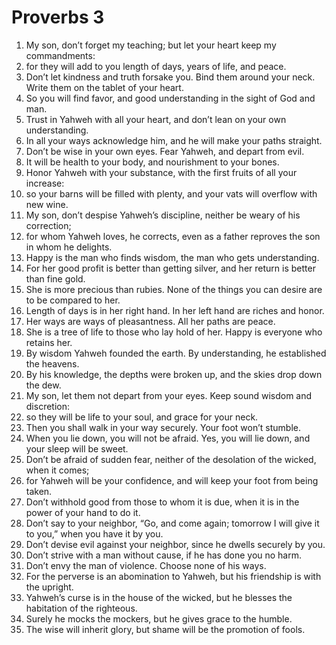 ﻿
# Proverbs 3
1. My son, don’t forget my teaching; but let your heart keep my commandments: 
2. for they will add to you length of days, years of life, and peace. 
3. Don’t let kindness and truth forsake you. Bind them around your neck. Write them on the tablet of your heart. 
4. So you will find favor, and good understanding in the sight of God and man. 
5. Trust in Yahweh with all your heart, and don’t lean on your own understanding. 
6. In all your ways acknowledge him, and he will make your paths straight. 
7. Don’t be wise in your own eyes. Fear Yahweh, and depart from evil. 
8. It will be health to your body, and nourishment to your bones. 
9. Honor Yahweh with your substance, with the first fruits of all your increase: 
10. so your barns will be filled with plenty, and your vats will overflow with new wine. 
11. My son, don’t despise Yahweh’s discipline, neither be weary of his correction; 
12. for whom Yahweh loves, he corrects, even as a father reproves the son in whom he delights. 
13. Happy is the man who finds wisdom, the man who gets understanding. 
14. For her good profit is better than getting silver, and her return is better than fine gold. 
15. She is more precious than rubies. None of the things you can desire are to be compared to her. 
16. Length of days is in her right hand. In her left hand are riches and honor. 
17. Her ways are ways of pleasantness. All her paths are peace. 
18. She is a tree of life to those who lay hold of her. Happy is everyone who retains her. 
19. By wisdom Yahweh founded the earth. By understanding, he established the heavens. 
20. By his knowledge, the depths were broken up, and the skies drop down the dew. 
21. My son, let them not depart from your eyes. Keep sound wisdom and discretion: 
22. so they will be life to your soul, and grace for your neck. 
23. Then you shall walk in your way securely. Your foot won’t stumble. 
24. When you lie down, you will not be afraid. Yes, you will lie down, and your sleep will be sweet. 
25. Don’t be afraid of sudden fear, neither of the desolation of the wicked, when it comes; 
26. for Yahweh will be your confidence, and will keep your foot from being taken. 
27. Don’t withhold good from those to whom it is due, when it is in the power of your hand to do it. 
28. Don’t say to your neighbor, “Go, and come again; tomorrow I will give it to you,” when you have it by you. 
29. Don’t devise evil against your neighbor, since he dwells securely by you. 
30. Don’t strive with a man without cause, if he has done you no harm. 
31. Don’t envy the man of violence. Choose none of his ways. 
32. For the perverse is an abomination to Yahweh, but his friendship is with the upright. 
33. Yahweh’s curse is in the house of the wicked, but he blesses the habitation of the righteous. 
34. Surely he mocks the mockers, but he gives grace to the humble. 
35. The wise will inherit glory, but shame will be the promotion of fools. 
